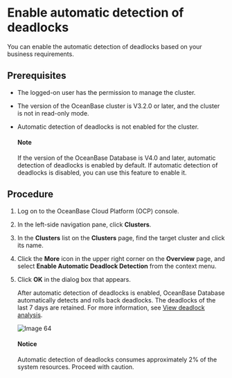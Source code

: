 # Enable automatic detection of deadlocks

You can enable the automatic detection of deadlocks based on your business requirements.

## Prerequisites

* The logged-on user has the permission to manage the cluster.

* The version of the OceanBase cluster is V3.2.0 or later, and the cluster is not in read-only mode.

* Automatic detection of deadlocks is not enabled for the cluster.

   <main id="notice" type='explain'>
    <h4>Note</h4>
    <p>If the version of the OceanBase Database is V4.0 and later, automatic detection of deadlocks is enabled by default. If automatic detection of deadlocks is disabled, you can use this feature to enable it.</p>
   </main>

## Procedure

1. Log on to the OceanBase Cloud Platform (OCP) console.

2. In the left-side navigation pane, click **Clusters**.

3. In the **Clusters** list on the **Clusters** page, find the target cluster and click its name.

4. Click the **More** icon in the upper right corner on the **Overview** page, and select **Enable Automatic Deadlock Detection** from the context menu.

5. Click **OK** in the dialog box that appears.

   After automatic detection of deadlocks is enabled, OceanBase Database automatically detects and rolls back deadlocks. The deadlocks of the last 7 days are retained. For more information, see [View deadlock analysis](../../1000.diagnosis-and-tuning-fuctions/300.manage-session/300.view-deadlock-analysis.md).

   ![Image 64](https://help-static-aliyun-doc.aliyuncs.com/assets/img/en-US/8814633561/p440370.png)

   <main id="notice" type='notice'>
    <h4>Notice</h4>
    <p>Automatic detection of deadlocks consumes approximately 2% of the system resources. Proceed with caution.</p>
   </main>
